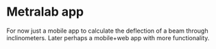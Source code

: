# Metralab app

For now just a mobile app to calculate the deflection of a beam through
inclinometers. Later perhaps a mobile+web app with more functionality.
